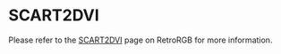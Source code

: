 # SCART2DVI
Please refer to the [SCART2DVI](https://www.retrorgb.com/scart2dvi.html) page on RetroRGB for more information.